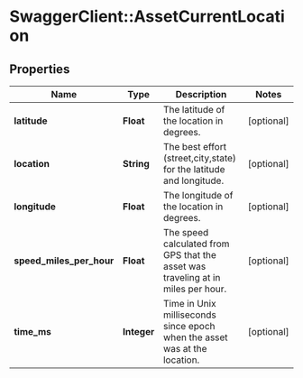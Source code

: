 # SwaggerClient::AssetCurrentLocation

## Properties
Name | Type | Description | Notes
------------ | ------------- | ------------- | -------------
**latitude** | **Float** | The latitude of the location in degrees. | [optional] 
**location** | **String** | The best effort (street,city,state) for the latitude and longitude. | [optional] 
**longitude** | **Float** | The longitude of the location in degrees. | [optional] 
**speed_miles_per_hour** | **Float** | The speed calculated from GPS that the asset was traveling at in miles per hour. | [optional] 
**time_ms** | **Integer** | Time in Unix milliseconds since epoch when the asset was at the location. | [optional] 


